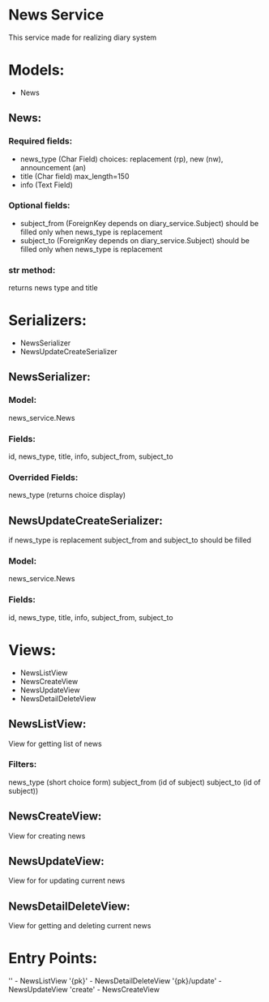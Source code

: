 # News Service
This service made for realizing diary system

# Models:

 - News

## News:

### Required fields: 

- news_type (Char Field) choices: replacement (rp), new (nw), announcement (an)
- title (Char field) max_length=150
- info (Text Field)

### Optional fields:

- subject_from (ForeignKey depends on diary_service.Subject) should be filled only when news_type is replacement
- subject_to (ForeignKey depends on diary_service.Subject) should be filled only when news_type is replacement

### str method: 

returns news type and title

# Serializers:

- NewsSerializer
- NewsUpdateCreateSerializer

## NewsSerializer:

### Model: 
news_service.News

### Fields:
id, news_type, title, info, subject_from, subject_to

### Overrided Fields:
news_type (returns choice display)

## NewsUpdateCreateSerializer:
if news_type is replacement subject_from and subject_to should be filled

### Model: 
news_service.News

### Fields:
id, news_type, title, info, subject_from, subject_to

# Views:

- NewsListView
- NewsCreateView
- NewsUpdateView
- NewsDetailDeleteView

## NewsListView:
View for getting list of news

### Filters: 
news_type (short choice form)
subject_from (id of subject)
subject_to (id of subject))

## NewsCreateView:
View for creating news

## NewsUpdateView:
View for for updating current news

## NewsDetailDeleteView:
View for getting and deleting current news

# Entry Points:
'' - NewsListView
'{pk}' - NewsDetailDeleteView
'{pk}/update' - NewsUpdateView
'create' - NewsCreateView
